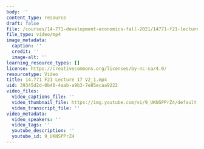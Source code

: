 ```yaml
---
body: ''
content_type: resource
draft: false
file: /courses/14-771-development-economics-fall-2021/14771-f21-lecture-17-v2_1_360p_16_9.mp4
file_type: video/mp4
image_metadata:
  caption: ''
  credit: ''
  image-alt: ''
learning_resource_types: []
license: https://creativecommons.org/licenses/by-nc-sa/4.0/
resourcetype: Video
title: 14.771 F21 Lecture 17 V2_1.mp4
uid: 39345d2d-0b40-4aab-a9b3-7e85ecaa9222
video_files:
  video_captions_file: ''
  video_thumbnail_file: https://img.youtube.com/vi/9_UKNSPPrZ4/default.jpg
  video_transcript_file: ''
video_metadata:
  video_speakers: ''
  video_tags: ''
  youtube_description: ''
  youtube_id: 9_UKNSPPrZ4
---
```


